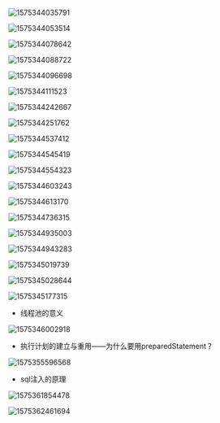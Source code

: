 ![1575344035791](C:\Users\ASUS\AppData\Roaming\Typora\typora-user-images\1575344035791.png)

![1575344053514](C:\Users\ASUS\AppData\Roaming\Typora\typora-user-images\1575344053514.png)

![1575344078642](C:\Users\ASUS\AppData\Roaming\Typora\typora-user-images\1575344078642.png)

![1575344088722](C:\Users\ASUS\AppData\Roaming\Typora\typora-user-images\1575344088722.png)

![1575344096698](C:\Users\ASUS\AppData\Roaming\Typora\typora-user-images\1575344096698.png)

![1575344111523](C:\Users\ASUS\AppData\Roaming\Typora\typora-user-images\1575344111523.png)

![1575344242667](C:\Users\ASUS\AppData\Roaming\Typora\typora-user-images\1575344242667.png)

![1575344251762](C:\Users\ASUS\AppData\Roaming\Typora\typora-user-images\1575344251762.png)

![1575344537412](C:\Users\ASUS\AppData\Roaming\Typora\typora-user-images\1575344537412.png)

![1575344545419](C:\Users\ASUS\AppData\Roaming\Typora\typora-user-images\1575344545419.png)

![1575344554323](C:\Users\ASUS\AppData\Roaming\Typora\typora-user-images\1575344554323.png)

![1575344603243](C:\Users\ASUS\AppData\Roaming\Typora\typora-user-images\1575344603243.png)

![1575344613170](C:\Users\ASUS\AppData\Roaming\Typora\typora-user-images\1575344613170.png)

![1575344736315](C:\Users\ASUS\AppData\Roaming\Typora\typora-user-images\1575344736315.png)

![1575344935003](C:\Users\ASUS\AppData\Roaming\Typora\typora-user-images\1575344935003.png)

![1575344943283](C:\Users\ASUS\AppData\Roaming\Typora\typora-user-images\1575344943283.png)

![1575345019739](C:\Users\ASUS\AppData\Roaming\Typora\typora-user-images\1575345019739.png)

![1575345028644](C:\Users\ASUS\AppData\Roaming\Typora\typora-user-images\1575345028644.png)

![1575345177315](C:\Users\ASUS\AppData\Roaming\Typora\typora-user-images\1575345177315.png)

* 线程池的意义

![1575346002918](C:\Users\ASUS\AppData\Roaming\Typora\typora-user-images\1575346002918.png)



* 执行计划的建立与重用——为什么要用preparedStatement？

![1575355596568](C:\Users\ASUS\AppData\Roaming\Typora\typora-user-images\1575355596568.png)



* sql注入的原理

![1575361854478](C:\Users\ASUS\AppData\Roaming\Typora\typora-user-images\1575361854478.png)

![1575362461694](C:\Users\ASUS\AppData\Roaming\Typora\typora-user-images\1575362461694.png)

